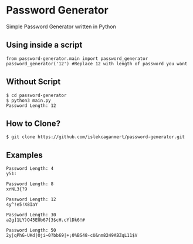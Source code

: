 # Password Generator
Simple Password Generator written in Python
## Using inside a script
```
from password-generator.main import password_generator
password_generator('12') #Replace 12 with length of password you want
```
## Without Script
```
$ cd password-generator
$ python3 main.py
Password Length: 12
```
## How to Clone?
```
$ git clone https://github.com/islekcaganmert/password-generator.git
```
## Examples
```
Password Length: 4
y51:

Password Length: 8
xrNL3{?9

Password Length: 12
4y^!e5!X8IaY

Password Length: 30
a2g]1LY)O45EUb67{3$cH.cYlDk6!#

Password Length: 50
2y|qPhG-UKd|Oji~0?bb69|+;0%BS48-cU&nm8249ABZqL11$V
```